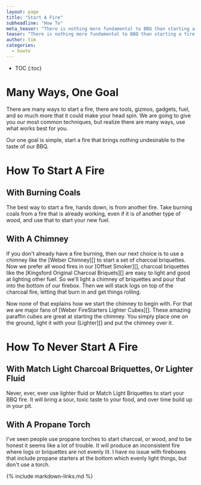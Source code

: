 ```yaml
---
layout: page
title: "Start A Fire"
subheadline: "How To"
meta_teaser: "There is nothing more fundamental to BBQ than starting a fire."
teaser: "There is nothing more fundamental to BBQ than starting a fire."
author: tim
categories:
  - howto
---
```


* TOC
{:toc}

# Many Ways, One Goal

There are many ways to start a fire, there are tools, gizmos, gadgets, fuel,
and so much more that it could make your head spin.  We are going to give you
our most common techniques, but realize there are many ways, use what works best
for you.

Our one goal is simple, start a fire that brings nothing undesirable to the
taste of our BBQ.

# How To Start A Fire

## With Burning Coals

The best way to start a fire, hands down, is from another fire.  Take burning
coals from a fire that is already working, even if it is of another type of
wood, and use that to start your new fuel.

## With A Chimney

If you don't already have a fire burning, then our next choice is to use a
chimney like the [Weber Chimney][] to start a set of charcoal briquettes.  Now
we prefer all wood fires in our [Offset Smoker][], charcoal briquettes like the
[Kingsford Original Charcoal Briquets][] are easy to light and good at lighting
other fuel.  So we'll light a chimney of briquettes and pour that into the
bottom of our firebox.  Then we will stack logs on top of the charcoal fire,
letting that burn in and get things rolling.

Now none of that explains how we start the chimney to begin with.  For that we
are major fans of [Weber FireStarters Lighter Cubes][].  These amazing paraffin
cubes are great at starting the chimney.  You simply place one on the ground,
light it with your [Lighter][] and put the chimney over it.

# How To Never Start A Fire

## With Match Light Charcoal Briquettes, Or Lighter Fluid

Never, ever, ever use lighter fluid or Match Light Briquettes to start your
BBQ fire.  It will bring a sour, toxic taste to your food, and over time build
up in your pit.

## With A Propane Torch

I've seen people use propane torches to start charcoal, or wood, and to be
honest it seems like a lot of trouble.  It will produce an inconsistent fire
where logs or briquettes are not evenly lit.  I have no issue with fireboxes
that include propane starters at the bottom which evenly light things, but
don't use a torch.

{% include markdown-links.md %}
